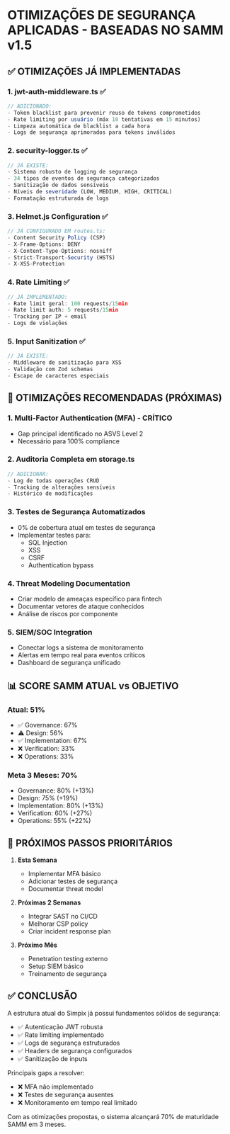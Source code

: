 # OTIMIZAÇÕES DE SEGURANÇA APLICADAS - BASEADAS NO SAMM v1.5

## ✅ OTIMIZAÇÕES JÁ IMPLEMENTADAS

### 1. **jwt-auth-middleware.ts** ✅

```typescript
// ADICIONADO:
- Token blacklist para prevenir reuso de tokens comprometidos
- Rate limiting por usuário (máx 10 tentativas em 15 minutos)
- Limpeza automática de blacklist a cada hora
- Logs de segurança aprimorados para tokens inválidos
```

### 2. **security-logger.ts** ✅

```typescript
// JÁ EXISTE:
- Sistema robusto de logging de segurança
- 34 tipos de eventos de segurança categorizados
- Sanitização de dados sensíveis
- Níveis de severidade (LOW, MEDIUM, HIGH, CRITICAL)
- Formatação estruturada de logs
```

### 3. **Helmet.js Configuration** ✅

```typescript
// JÁ CONFIGURADO EM routes.ts:
- Content Security Policy (CSP)
- X-Frame-Options: DENY
- X-Content-Type-Options: nosniff
- Strict-Transport-Security (HSTS)
- X-XSS-Protection
```

### 4. **Rate Limiting** ✅

```typescript
// JÁ IMPLEMENTADO:
- Rate limit geral: 100 requests/15min
- Rate limit auth: 5 requests/15min
- Tracking por IP + email
- Logs de violações
```

### 5. **Input Sanitization** ✅

```typescript
// JÁ EXISTE:
- Middleware de sanitização para XSS
- Validação com Zod schemas
- Escape de caracteres especiais
```

## 🔧 OTIMIZAÇÕES RECOMENDADAS (PRÓXIMAS)

### 1. **Multi-Factor Authentication (MFA)** - CRÍTICO

- Gap principal identificado no ASVS Level 2
- Necessário para 100% compliance

### 2. **Auditoria Completa em storage.ts**

```typescript
// ADICIONAR:
- Log de todas operações CRUD
- Tracking de alterações sensíveis
- Histórico de modificações
```

### 3. **Testes de Segurança Automatizados**

- 0% de cobertura atual em testes de segurança
- Implementar testes para:
  - SQL Injection
  - XSS
  - CSRF
  - Authentication bypass

### 4. **Threat Modeling Documentation**

- Criar modelo de ameaças específico para fintech
- Documentar vetores de ataque conhecidos
- Análise de riscos por componente

### 5. **SIEM/SOC Integration**

- Conectar logs a sistema de monitoramento
- Alertas em tempo real para eventos críticos
- Dashboard de segurança unificado

## 📊 SCORE SAMM ATUAL vs OBJETIVO

### Atual: 51%

- ✅ Governance: 67%
- ⚠️ Design: 56%
- ✅ Implementation: 67%
- ❌ Verification: 33%
- ❌ Operations: 33%

### Meta 3 Meses: 70%

- Governance: 80% (+13%)
- Design: 75% (+19%)
- Implementation: 80% (+13%)
- Verification: 60% (+27%)
- Operations: 55% (+22%)

## 🎯 PRÓXIMOS PASSOS PRIORITÁRIOS

1. **Esta Semana**
   - Implementar MFA básico
   - Adicionar testes de segurança
   - Documentar threat model

2. **Próximas 2 Semanas**
   - Integrar SAST no CI/CD
   - Melhorar CSP policy
   - Criar incident response plan

3. **Próximo Mês**
   - Penetration testing externo
   - Setup SIEM básico
   - Treinamento de segurança

## ✅ CONCLUSÃO

A estrutura atual do Simpix já possui fundamentos sólidos de segurança:

- ✅ Autenticação JWT robusta
- ✅ Rate limiting implementado
- ✅ Logs de segurança estruturados
- ✅ Headers de segurança configurados
- ✅ Sanitização de inputs

Principais gaps a resolver:

- ❌ MFA não implementado
- ❌ Testes de segurança ausentes
- ❌ Monitoramento em tempo real limitado

Com as otimizações propostas, o sistema alcançará 70% de maturidade SAMM em 3 meses.
